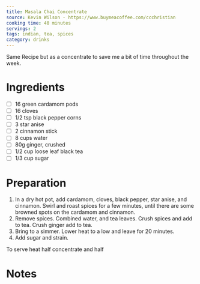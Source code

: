 ```yaml
---
title: Masala Chai Concentrate
source: Kevin Wilson - https://www.buymeacoffee.com/ccchristian
cooking time: 40 minutes
servings: 2
tags: indian, tea, spices
category: drinks
---
```


Same Recipe but as a concentrate to save me a bit of time throughout the week.

Ingredients
===========

* [ ] 16 green cardamom pods
* [ ] 16 cloves
* [ ] 1/2 tsp black pepper corns
* [ ] 3 star anise
* [ ] 2 cinnamon stick
* [ ] 8 cups water
* [ ] 80g ginger, crushed
* [ ] 1/2 cup loose leaf black tea
* [ ] 1/3 cup sugar

Preparation
===========
1. In a dry hot pot, add cardamom, cloves, black pepper, star anise, and cinnamon. Swirl and roast spices for a few minutes, until there are some browned spots on the cardamom and cinnamon.
2. Remove spices. Combined water, and tea leaves. Crush spices and add to tea. Crush ginger add to tea. 
4. Bring to a simmer. Lower heat to a low and leave for 20 minutes.
5. Add sugar and strain.

To serve heat half concentrate and half

Notes
=====
